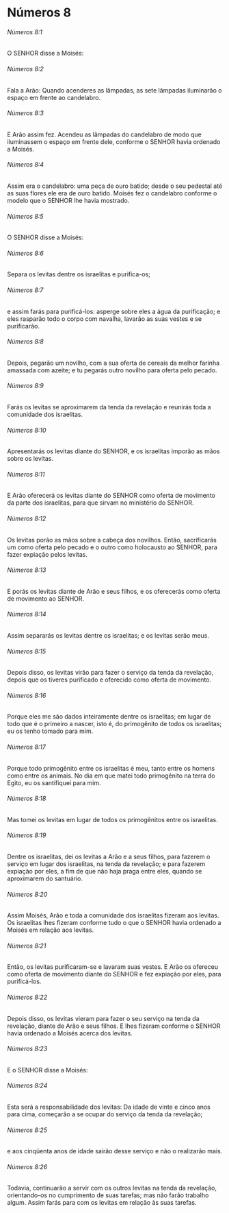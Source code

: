 # Números 8

###### Números 8:1

O SENHOR disse a Moisés:

###### Números 8:2

Fala a Arão: Quando acenderes as lâmpadas, as sete lâmpadas iluminarão o espaço em frente ao candelabro.

###### Números 8:3

E Arão assim fez. Acendeu as lâmpadas do candelabro de modo que iluminassem o espaço em frente dele, conforme o SENHOR havia ordenado a Moisés.

###### Números 8:4

Assim era o candelabro: uma peça de ouro batido; desde o seu pedestal até as suas flores ele era de ouro batido. Moisés fez o candelabro conforme o modelo que o SENHOR lhe havia mostrado.

###### Números 8:5

O SENHOR disse a Moisés:

###### Números 8:6

Separa os levitas dentre os israelitas e purifica-os;

###### Números 8:7

e assim farás para purificá-los: asperge sobre eles a água da purificação; e eles rasparão todo o corpo com navalha, lavarão as suas vestes e se purificarão.

###### Números 8:8

Depois, pegarão um novilho, com a sua oferta de cereais da melhor farinha amassada com azeite; e tu pegarás outro novilho para oferta pelo pecado.

###### Números 8:9

Farás os levitas se aproximarem da tenda da revelação e reunirás toda a comunidade dos israelitas.

###### Números 8:10

Apresentarás os levitas diante do SENHOR, e os israelitas imporão as mãos sobre os levitas.

###### Números 8:11

E Arão oferecerá os levitas diante do SENHOR como oferta de movimento da parte dos israelitas, para que sirvam no ministério do SENHOR.

###### Números 8:12

Os levitas porão as mãos sobre a cabeça dos novilhos. Então, sacrificarás um como oferta pelo pecado e o outro como holocausto ao SENHOR, para fazer expiação pelos levitas.

###### Números 8:13

E porás os levitas diante de Arão e seus filhos, e os oferecerás como oferta de movimento ao SENHOR.

###### Números 8:14

Assim separarás os levitas dentre os israelitas; e os levitas serão meus.

###### Números 8:15

Depois disso, os levitas virão para fazer o serviço da tenda da revelação, depois que os tiveres purificado e oferecido como oferta de movimento.

###### Números 8:16

Porque eles me são dados inteiramente dentre os israelitas; em lugar de todo que é o primeiro a nascer, isto é, do primogênito de todos os israelitas; eu os tenho tomado para mim.

###### Números 8:17

Porque todo primogênito entre os israelitas é meu, tanto entre os homens como entre os animais. No dia em que matei todo primogênito na terra do Egito, eu os santifiquei para mim.

###### Números 8:18

Mas tomei os levitas em lugar de todos os primogênitos entre os israelitas.

###### Números 8:19

Dentre os israelitas, dei os levitas a Arão e a seus filhos, para fazerem o serviço em lugar dos israelitas, na tenda da revelação; e para fazerem expiação por eles, a fim de que não haja praga entre eles, quando se aproximarem do santuário.

###### Números 8:20

Assim Moisés, Arão e toda a comunidade dos israelitas fizeram aos levitas. Os israelitas lhes fizeram conforme tudo o que o SENHOR havia ordenado a Moisés em relação aos levitas.

###### Números 8:21

Então, os levitas purificaram-se e lavaram suas vestes. E Arão os ofereceu como oferta de movimento diante do SENHOR e fez expiação por eles, para purificá-los.

###### Números 8:22

Depois disso, os levitas vieram para fazer o seu serviço na tenda da revelação, diante de Arão e seus filhos. E lhes fizeram conforme o SENHOR havia ordenado a Moisés acerca dos levitas.

###### Números 8:23

E o SENHOR disse a Moisés:

###### Números 8:24

Esta será a responsabilidade dos levitas: Da idade de vinte e cinco anos para cima, começarão a se ocupar do serviço da tenda da revelação;

###### Números 8:25

e aos cinqüenta anos de idade sairão desse serviço e não o realizarão mais.

###### Números 8:26

Todavia, continuarão a servir com os outros levitas na tenda da revelação, orientando-os no cumprimento de suas tarefas; mas não farão trabalho algum. Assim farás para com os levitas em relação às suas tarefas.

